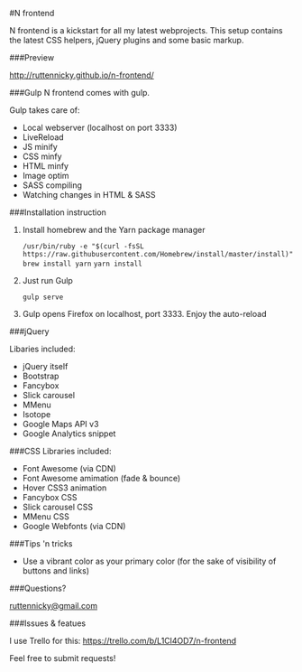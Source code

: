#N frontend

N frontend is a kickstart for all my latest webprojects.  This setup contains the latest CSS helpers, jQuery plugins and some basic markup.


###Preview

http://ruttennicky.github.io/n-frontend/


###Gulp
N frontend comes with gulp.

Gulp takes care of:
 - Local webserver (localhost on port 3333)
 - LiveReload
 - JS minify
 - CSS minfy
 - HTML minfy
 - Image optim
 - SASS compiling
 - Watching changes in HTML & SASS


###Installation instruction

1. Install homebrew and the Yarn package manager

    ```/usr/bin/ruby -e "$(curl -fsSL https://raw.githubusercontent.com/Homebrew/install/master/install)"```
    ```brew install yarn```
    ```yarn install```

2. Just run Gulp

    ```gulp serve```

3. Gulp opens Firefox on localhost, port 3333.  Enjoy the auto-reload


###jQuery

Libaries included:
  - jQuery itself
  - Bootstrap
  - Fancybox
  - Slick carousel
  - MMenu
  - Isotope
  - Google Maps API v3
  - Google Analytics snippet


###CSS
Libraries included:
  - Font Awesome (via CDN)
  - Font Awesome amimation (fade & bounce)
  - Hover CSS3 animation
  - Fancybox CSS
  - Slick carousel CSS
  - MMenu CSS
  - Google Webfonts (via CDN)


###Tips 'n tricks
  - Use a vibrant color as your primary color (for the sake of visibility of buttons and links)


###Questions?

ruttennicky@gmail.com

###Issues & featues

I use Trello for this: https://trello.com/b/L1Cl4OD7/n-frontend

Feel free to submit requests!

